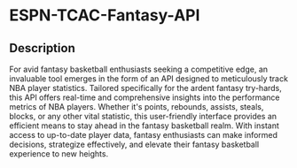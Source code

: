 # ESPN-TCAC-Fantasy-API

## Description
For avid fantasy basketball enthusiasts seeking a competitive edge, an invaluable tool emerges in the form of an API designed to meticulously track NBA player statistics. Tailored specifically for the ardent fantasy try-hards, this API offers real-time and comprehensive insights into the performance metrics of NBA players. Whether it's points, rebounds, assists, steals, blocks, or any other vital statistic, this user-friendly interface provides an efficient means to stay ahead in the fantasy basketball realm. With instant access to up-to-date player data, fantasy enthusiasts can make informed decisions, strategize effectively, and elevate their fantasy basketball experience to new heights.
